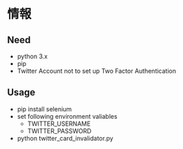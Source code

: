 # 情報

## Need

* python 3.x
* pip
* Twitter Account not to set up Two Factor Authentication

## Usage

* pip install selenium
* set following environment valiables
  * TWITTER\_USERNAME
  * TWITTER\_PASSWORD
* python twitter\_card\_invalidator.py

